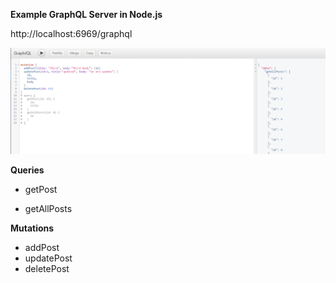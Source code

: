 **Example GraphQL Server in Node.js**

http://localhost:6969/graphql

![](./img/example.png)



**Queries**

- getPost

- getAllPosts

  

**Mutations**

- addPost
- updatePost
- deletePost

